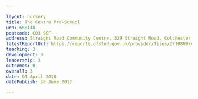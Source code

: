 ```yaml
---

layout: nursery
title: The Centre Pre-School
urn: 650148
postcode: CO3 9EF
address: Straight Road Community Centre, 329 Straight Road, Colchester, Essex, CO3 9EF
latestReportUrl: https://reports.ofsted.gov.uk/provider/files/2710809/urn/650148.pdf
teaching: 3
development: 0
leadership: 3
outcomes: 0
overall: 3
date: 01 April 2018 
datePublish: 30 June 2017

---
```

